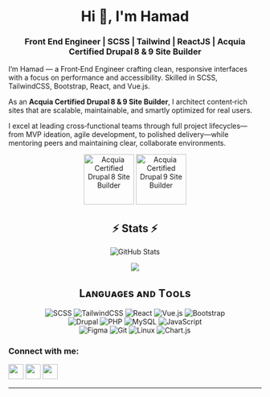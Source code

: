 <h1 align="center">Hi 👋, I'm Hamad</h1>
<h3 align="center">Front End Engineer | SCSS | Tailwind | ReactJS | Acquia Certified Drupal 8 & 9 Site Builder</h3>

<p align="left">
  I’m Hamad — a Front‑End Engineer crafting clean, responsive interfaces with a focus on performance and accessibility. Skilled in SCSS, TailwindCSS, Bootstrap, React, and Vue.js.
</p>

<p align="left">
  As an <strong>Acquia Certified Drupal 8 & 9 Site Builder</strong>, I architect content‑rich sites that are scalable, maintainable, and smartly optimized for real users.
</p>

<p align="left">
  I excel at leading cross‑functional teams through full project lifecycles—from MVP ideation, agile development, to polished delivery—while mentoring peers and maintaining clear, collaborate environments.
</p>

<p align="center">
    <img src="https://dev.acquia.com/sites/default/files/2024-05/Acquia%20Certification%20Badge_Drupal%20Site%20Builder_Drupal%208%20%281%29.svg" height="100" alt="Acquia Certified Drupal 8 Site Builder" />
  <img src="https://dev.acquia.com/sites/default/files/images/Acquia%252520Certification%252520Badge_Drupal%252520Site%252520Builder_Drupal%2525209_0_5.svg" height="100" alt="Acquia Certified Drupal 9 Site Builder" />

</p>

<h2 align="center">⚡ Stats ⚡</h2>
<p align="center">
  <img src="https://github-readme-stats.vercel.app/api?username=imhamad&show_icons=true&theme=react&hide_border=true" alt="GitHub Stats" />
</p>
<p align="center">
  <img src="https://github-profile-trophy.vercel.app/?username=imhamad" />
</p>


<h2 align="center">Lᴀɴɢᴜᴀɢᴇs ᴀɴᴅ Tᴏᴏʟs</h2>
<p align="center">
  <img src="https://img.shields.io/badge/SCSS-CC6699?style=for-the-badge&logo=sass&logoColor=white" alt="SCSS">
  <img src="https://img.shields.io/badge/TailwindCSS-38B2AC?style=for-the-badge&logo=tailwind-css&logoColor=white" alt="TailwindCSS">
  <img src="https://img.shields.io/badge/React-20232A?style=for-the-badge&logo=react&logoColor=61DAFB" alt="React">
  <img src="https://img.shields.io/badge/Vue.js-4FC08D?style=for-the-badge&logo=vue.js&logoColor=white" alt="Vue.js">
  <img src="https://img.shields.io/badge/Bootstrap-563D7C?style=for-the-badge&logo=bootstrap&logoColor=white" alt="Bootstrap">
  <br/>
  <img src="https://img.shields.io/badge/Drupal-0678BE?style=for-the-badge&logo=drupal&logoColor=white" alt="Drupal">
  <img src="https://img.shields.io/badge/PHP-777BB4?style=for-the-badge&logo=php&logoColor=white" alt="PHP">
  <img src="https://img.shields.io/badge/MySQL-005C84?style=for-the-badge&logo=mysql&logoColor=white" alt="MySQL">
  <img src="https://img.shields.io/badge/JavaScript-F7DF1E?style=for-the-badge&logo=javascript&logoColor=black" alt="JavaScript">
  <br/>
  <img src="https://img.shields.io/badge/Figma-F24E1E?style=for-the-badge&logo=figma&logoColor=white" alt="Figma">
  <img src="https://img.shields.io/badge/Git-F05032?style=for-the-badge&logo=git&logoColor=white" alt="Git">
  <img src="https://img.shields.io/badge/Linux-FCC624?style=for-the-badge&logo=linux&logoColor=black" alt="Linux">
  <img src="https://img.shields.io/badge/Chart.js-FF6384?style=for-the-badge&logo=chartdotjs&logoColor=white" alt="Chart.js">
</p>

<h3 align="left">Connect with me:</h3>
<p align="left">
  <a href="https://linkedin.com/in/imhamad" target="_blank"><img src="https://img.shields.io/badge/LinkedIn-%230077B5?style=for-the-badge&logo=linkedin&logoColor=white" height="30"/></a>
  <a href="mailto:hamad@netchainmedia.com" target="_blank"><img src="https://img.shields.io/badge/Gmail-D14836?style=for-the-badge&logo=gmail&logoColor=white" height="30"/></a>
  <a href="https://twitter.com/imhamad__" target="_blank"><img src="https://img.shields.io/badge/Twitter-1DA1F2?style=for-the-badge&logo=twitter&logoColor=white" height="30"/></a>
</p>

---
